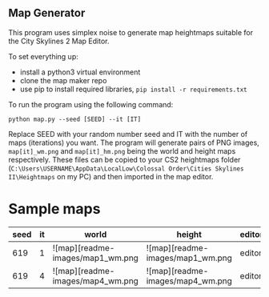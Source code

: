 
## Map Generator

This program uses simplex noise to generate map heightmaps suitable for the City Skylines 2 Map Editor.

To set everything up:
* install a python3 virtual environment
* clone the map maker repo
* use pip to install required libraries, `pip install -r requirements.txt`

To run the program using the following command:
```
python map.py --seed [SEED] --it [IT]
```
Replace SEED with your random number seed and IT with the number of maps (iterations) you want.
The program will generate pairs of PNG images, `map[it]_wm.png` and `map[it]_hm.png`
being the world and height maps respectively. These files can be copied to your CS2 heightmaps
folder (`C:\Users\USERNAME\AppData\LocalLow\Colossal Order\Cities Skylines II\Heightmaps` on my PC)
and then imported in the map editor.

# Sample maps

| seed | it | world                            | height                           | editor |
|------|----|----------------------------------|----------------------------------|--------|
| 619  | 1  | ![map][readme-images/map1_wm.png | ![map][readme-images/map1_wm.png | editor |
| 619  | 4  | ![map][readme-images/map4_wm.png | ![map][readme-images/map4_wm.png | editor |



